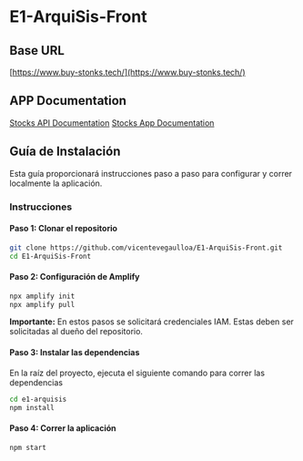 # E1-ArquiSis-Front
## Base URL
[https://www.buy-stonks.tech/](https://www.buy-stonks.tech/)

## APP Documentation
[Stocks API Documentation](https://documenter.getpostman.com/view/18244566/2s9YXcc4WK)
[Stocks App Documentation](https://documenter.getpostman.com/view/18244566/2s9YXcc4WL)

## Guía de Instalación 
Esta guía proporcionará instrucciones paso a paso para configurar y correr localmente la aplicación.

### Instrucciones 
#### Paso 1: Clonar el repositorio
```bash
git clone https://github.com/vicentevegaulloa/E1-ArquiSis-Front.git
cd E1-ArquiSis-Front
```

#### Paso 2: Configuración de Amplify
```bash
npx amplify init
npx amplify pull
```
**Importante:** En estos pasos se solicitará credenciales IAM. Estas deben ser solicitadas al dueño del repositorio.

#### Paso 3: Instalar las dependencias
En la raíz del proyecto, ejecuta el siguiente comando para correr las dependencias

```bash
cd e1-arquisis
npm install
```

#### Paso 4: Correr la aplicación 
```bash
npm start
```



